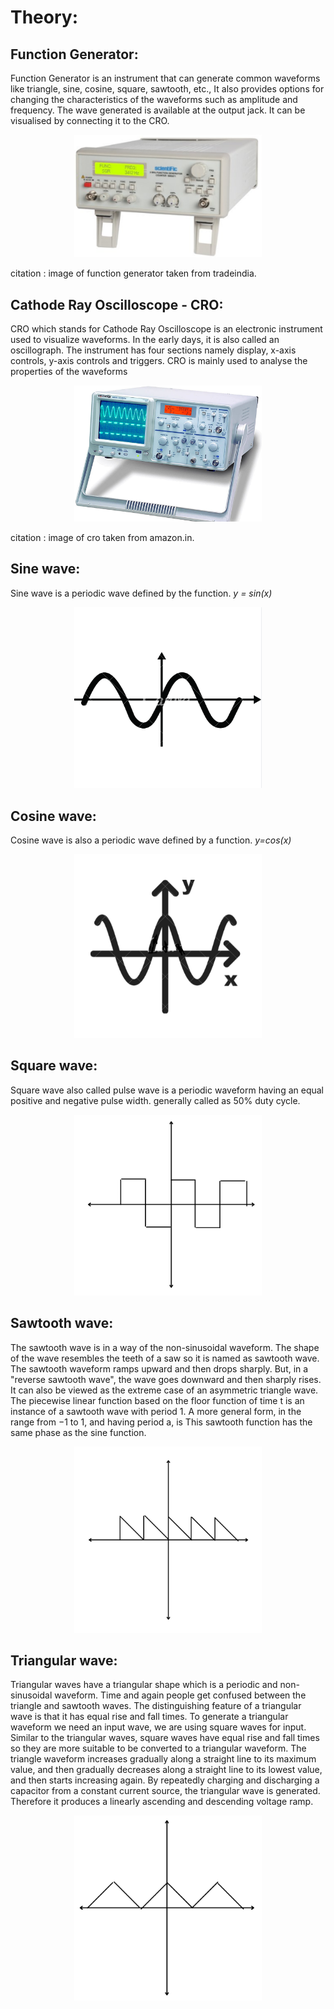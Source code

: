 # Theory:

## Function Generator:
  Function Generator is an instrument that can generate common waveforms like triangle, sine, cosine, square, sawtooth, etc., It also provides options for changing the characteristics of the waveforms such as amplitude and frequency. The wave generated is available at the output jack. It can be visualised by connecting it to the CRO.

<p align="center">
    <img  width="300" heigth="250" alt="Function Generator" src="images/functiongenerator.PNG">
</p>

  citation : image of function generator taken from tradeindia.

## Cathode Ray Oscilloscope - CRO:
  CRO which stands for Cathode Ray Oscilloscope is an electronic instrument used to visualize waveforms. In the early days, it is also called an oscillograph. The instrument has four sections namely display, x-axis controls, y-axis controls and triggers.
	CRO is mainly used to analyse the properties of the waveforms  

  <p align="center">
      <img  width="300" heigth="250" alt="CRO" src="images/cro.PNG">
  </p>

  citation : image of cro taken from amazon.in.

## Sine wave:
Sine wave is a periodic wave defined by the function.
*y = sin(x)*

<p align="center">
    <img  width="300" heigth="250" alt="Sinewave" src="images/sine_periodic.png">
</p>


## Cosine wave:
Cosine wave is also a periodic wave defined by a function.
*y=cos(x)*

<p align="center">
    <img  width="300" heigth="250" alt="cosine_wave" src="images/cos.png">
</p>


## Square wave:
Square wave also called pulse wave is a periodic waveform having an equal positive and negative pulse width.
generally called as 50% duty cycle.


<p align="center">
    <img  width="300" heigth="250" alt="square_wave" src="images/square.png">
</p>


## Sawtooth wave:
  The sawtooth wave is in a way of the non-sinusoidal waveform. The shape of the wave resembles the teeth of a saw so it is named as sawtooth wave. The sawtooth waveform ramps upward and then drops sharply. But, in a "reverse sawtooth wave", the wave goes downward and then sharply rises. It can also be viewed as the extreme case of an asymmetric triangle wave. The piecewise linear function based on the floor function of time t is an instance of a sawtooth wave with period 1. A more general form, in the range from −1 to 1, and having period a, is This sawtooth function has the same phase as the sine function.

  <p align="center">
      <img  width="300" heigth="250" alt="sawtooth_wave" src="images/sawtooth.PNG">
  </p>


## Triangular wave:
Triangular waves have a triangular shape which is a periodic and non-sinusoidal waveform. Time and again people get confused between the triangle and sawtooth waves. The distinguishing feature of a triangular wave is that it has equal rise and fall times. To generate a triangular waveform we need an input wave, we are using square waves for input. Similar to the triangular waves, square waves have equal rise and fall times so they are more suitable to be converted to a triangular waveform. The triangle waveform increases gradually along a straight line to its maximum value, and then gradually decreases along a straight line to its lowest value, and then starts increasing again.
By repeatedly charging and discharging a capacitor from a constant current source, the triangular wave is generated. Therefore it produces a linearly ascending and descending voltage ramp.

<p align="center">
    <img  width="300" heigth="250" alt="triangular_wave" src="images/triangular.PNG">
</p>

